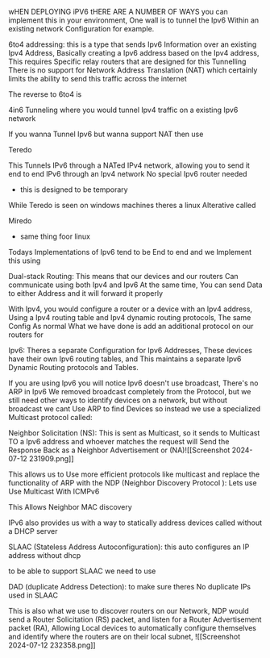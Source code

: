 wHEN DEPLOYING iPV6 tHERE ARE A NUMBER OF WAYS you can implement this in your environment, One wall is to tunnel the Ipv6 Within an existing network Configuration for example. 


6to4 addressing:
this is a type that sends Ipv6 Information  over an existing Ipv4 Address, Basically creating a Ipv6 address based on the Ipv4 address, 
This requires Specific relay routers that are designed for this Tunnelling
There is no support for Network Address Translation (NAT) which certainly limits the ability to send this traffic across the internet 

The reverse to 6to4 is 

4in6 Tunneling 
where you would tunnel Ipv4 traffic on a existing Ipv6 network 


If you wanna Tunnel Ipv6 but wanna support NAT then use 


Teredo 

This Tunnels IPv6 through a NATed IPv4 network, 
allowing you to send it end to end IPv6 through an Ipv4 network
No special Ipv6 router needed 
- this is designed to be temporary 

While Teredo is seen on windows machines theres a linux Alterative called

Miredo 
- same  thing foor linux



Todays Implementations of Ipv6 tend to be End to end and we Implement this using

Dual-stack Routing:
This means that our devices and our routers Can communicate using both Ipv4 and Ipv6 At the same time, You can send Data to either Address and it will forward it properly 

With Ipv4, you would configure a router or a device with an Ipv4 address, Using a Ipv4 routing table and Ipv4 dynamic routing protocols, The same Config As normal What we have done is add an additional protocol on our routers for 

Ipv6:
Theres a separate Configuration for Ipv6 Addresses, These devices have their own Ipv6 routing tables, and This maintains a separate Ipv6 Dynamic Routing protocols and Tables. 




If you are using Ipv6 you will notice Ipv6 doesn't use broadcast, There's no ARP in Ipv6 
We removed broadcast completely from the Protocol, but we still need other ways to identify devices on a network, but without broadcast we cant Use ARP to find Devices so instead we use a specialized Multicast protocol called:



Neighbor Solicitation (NS):
This is sent as Multicast, so it sends to Multicast TO a Ipv6 address and whoever matches the request will Send the Response Back as a Neighbor Advertisement or (NA)![[Screenshot 2024-07-12 231909.png]]



This allows us to Use more efficient protocols like multicast and replace the functionality of ARP with the 
NDP (Neighbor Discovery Protocol ):
Lets use Use Multicast With ICMPv6

This Allows Neighbor MAC discovery

IPv6 also provides us with a way to statically address devices called without a DHCP server

SLAAC (Stateless Address Autoconfiguration):
this auto configures an IP address without dhcp 


to be able to support SLAAC we need to use

DAD (duplicate Address Detection):
to make sure theres No duplicate IPs used in SLAAC 


This is also what we use to discover routers on our Network, NDP would send a Router Solicitation (RS) packet, and listen for a Router Advertisement packet (RA), Allowing Local devices to automatically configure themselves and identify where the routers are on their local subnet,
![[Screenshot 2024-07-12 232358.png]]